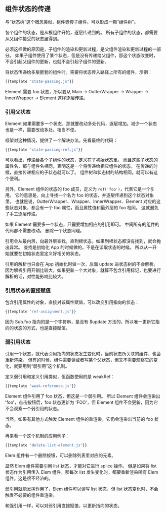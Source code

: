 <h2 id="state-passing">组件状态的传递</h2>

与“状态树”这个概念类似，组件嵌套子组件，可以形成一颗“组件树”。

各个组件的状态，是从根组件开始，逐层传递到的。
所有子组件的状态，都需要从父组件接受的状态里得到。

必须这样做的原因是，子组件的渲染和更新过程，是父组件渲染和更新过程的一部分。
如果子组件使用了某个状态，但是没有传递给父组件，那这个状态改变时，不会引起父组件的更新，也就不会引起子组件的更新。

将状态传递给多层嵌套的组件时，需要将状态传入路径上所有的组件，示例：

```js
{{template "state-passing.js"}}
```

Element 需要 foo 状态，所以要从 Main -> OutterWrapper -> Wrapper -> InnerWrapper -> Element 这样逐层传递。

<h3>引用父状态</h3>

Element 如果需要多一个状态，那就要改动多处代码，逐层增加。减少一个状态也是一样，需要改动多处。相当不便。

框架对这种情况，提供了一个解决办法。先看最终的代码：

```js
{{template "state-passing-ref.js"}}
```

可以看出，传递给各个子组件的状态，定义在了初始状态里。
而且这些子状态的属性名，都与组件名相同，表明这是一个将传递给相应组件的状态。
在传递的时候，直接传递相应的子状态就可以了。
组件树和状态树的结构相同，就可以有这个便利。

另外，Element 组件的状态的 foo 成员，定义为 `ref('foo')`，代表它是一个引用。
它的意思是，向上寻找一个名为 foo 的状态，并逐层传递到这个状态对象里。
也就是说，OutterWrapper、Wrapper、InnerWrapper、Element 对应的这些状态对象，都会有一个 foo 属性，而且属性值和最外层的 foo 相同。
这就避免了手工逐层传递。

如果 Element 需要多一个状态，只需要增加相应的引用即可。
中间所有的组件的代码都不需要改动。
删除一个状态同理。

引用会从最内层，向最外层查找，直到根状态。如果到根状态都没有找到，就会抛出异常。
查找是初始化 App 的时候做的，不是在读取状态的时候。
所以从一开始就要在初始状态里定义好相关的状态。

引用的解析也只会在 App 初始化时做一次，后面 update 进状态树的不会解析。
因为解析引用开销比较大，如果更新一个大对象，就算不包含引用标记，也要进行解析的话，对性能影响比较大。

<h3>引用状态的直接赋值</h3>

包含引用属性的对象，直接对该属性赋值，可以改变引用指向的状态：

```js
{{template "ref-assignment.js"}}
```

因为 Sub.foo 指向的是一个字符串，是没有 $update 方法的，所以唯一更新它指向的状态的方式，也是直接赋值。

<h3>弱引用状态</h3>

引用一个状态，就代表引用指向的状态发生变化时，当前状态所关联的组件，也会重新渲染。
但有的时候，组件需要读或者写某个父状态，但又不需要观察它的变化，就要用到“弱引用”这个机制。

定义弱引用和定义引用类似，但函数使用的是 weakRef：

```js
{{template "weak-reference.js"}}
```

Element 组件引用了 foo 状态，但这是一个弱引用。
所以 Element 组件会渲染出 'foo'，点击按钮后，foo 状态更新为 'FOO'，但 Element 组件不会更新，因为它不会观察一个弱引用的状态。

当然，如果有其他方式触发 Element 组件的重渲染，它仍会渲染出当前的 foo 状态。

再来看一个这个机制的应用例子：

```js
{{template "delete-list-element.js"}}
```

Elem 组件有一个删除按钮，可以删除列表里对应的元素。

显然 Elem 组件需要引用 list 状态，才能对它进行 splice 操作。
但是如果将 list 状态作为引用传入 Elem 组件，那每次 list 发生变化时，都要重新渲染所有 Elem 组件。这是很不经济的。

弱引用就能发挥作用了，Elem 组件可以读写 list 状态，但 list 状态变化时，不会触发不必要的组件重渲染。

和强引用一样，可以对弱引用直接赋值，以更新指向的状态。
